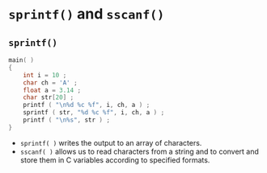 # `sprintf()` and `sscanf()`

## `sprintf()`

```c
main( )
{
    int i = 10 ;
    char ch = 'A' ;
    float a = 3.14 ;
    char str[20] ;
    printf ( "\n%d %c %f", i, ch, a ) ;
    sprintf ( str, "%d %c %f", i, ch, a ) ;
    printf ( "\n%s", str ) ;
}
```

- `sprintf( )` writes the output to an array of characters.
- `sscanf( )` allows us to read characters from a string and to convert and store them in C variables according to specified formats.
